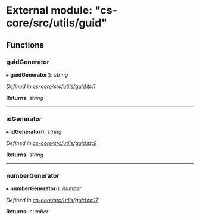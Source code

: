 # External module: "cs-core/src/utils/guid"

## Functions

###  guidGenerator

▸ **guidGenerator**(): *string*

*Defined in [cs-core/src/utils/guid.ts:1](https://github.com/TNOCS/csnext/blob/99cbd46d/packages/cs-core/src/utils/guid.ts#L1)*

**Returns:** *string*

___

###  idGenerator

▸ **idGenerator**(): *string*

*Defined in [cs-core/src/utils/guid.ts:9](https://github.com/TNOCS/csnext/blob/99cbd46d/packages/cs-core/src/utils/guid.ts#L9)*

**Returns:** *string*

___

###  numberGenerator

▸ **numberGenerator**(): *number*

*Defined in [cs-core/src/utils/guid.ts:17](https://github.com/TNOCS/csnext/blob/99cbd46d/packages/cs-core/src/utils/guid.ts#L17)*

**Returns:** *number*
